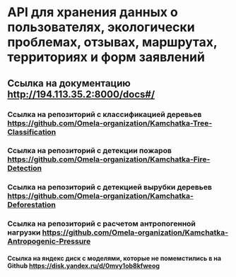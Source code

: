 # API для хранения данных о пользователях, экологически проблемах, отзывах, маршрутах, территориях и форм заявлений

## Ссылка на документацию http://194.113.35.2:8000/docs#/

### Ссылка на репозиторий с классификацией деревьев https://github.com/Omela-organization/Kamchatka-Tree-Classification
### Ссылка на репозиторий с детекции пожаров https://github.com/Omela-organization/Kamchatka-Fire-Detection
### Ссылка на репозиторий с детекцией вырубки деревьев https://github.com/Omela-organization/Kamchatka-Deforestation
### Ссылка на репозиторий с расчетом антропогенной нагрузки https://github.com/Omela-organization/Kamchatka-Antropogenic-Pressure

#### Ссылка на яндекс диск с моделями, которые не помемстились в на Github https://disk.yandex.ru/d/0mvy1ob8kfweog
